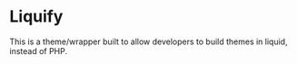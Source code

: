 # Liquify

This is a theme/wrapper built to allow developers to build themes in liquid, instead of PHP.